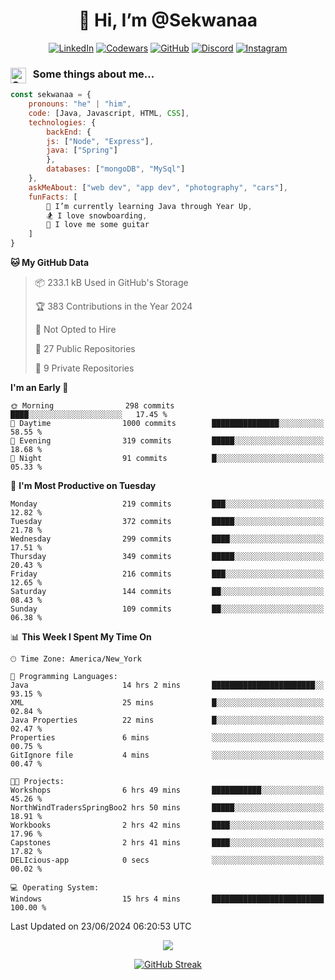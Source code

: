 <h1 align="center" style="font-size = 20px;">👋 Hi, I’m @Sekwanaa</h1>

<div align="center">
	
<a href="https://www.linkedin.com/in/chrisskchia/" target="blank">![LinkedIn](https://img.shields.io/badge/linkedin-%230077B5.svg?style=for-the-badge&logo=linkedin&logoColor=white)</a>
<a href="https://www.codewars.com/users/sekwanaa" target="blank">![Codewars](https://img.shields.io/badge/Codewars-B1361E?style=for-the-badge&logo=codewars&logoColor=grey)</a>
<a href="https://github.com/sekwanaa" target="blank">![GitHub](https://img.shields.io/badge/github-%23121011.svg?style=for-the-badge&logo=github&logoColor=white)</a>
<a href="https://discordapp.com/users/181891769414189056" target="blank">![Discord](https://img.shields.io/badge/Discord-%235865F2.svg?style=for-the-badge&logo=discord&logoColor=white)</a>
<a href="https://www.instagram.com/sekwanaa/" target="blank">![Instagram](https://img.shields.io/badge/Instagram-%23E4405F.svg?style=for-the-badge&logo=Instagram&logoColor=white)</a>

</div>

### <img align="left" alt="Coding" height="25" src="https://media.tenor.com/2aSuT7p_a_UAAAAi/peachcat-cat.gif"> &nbsp; Some things about me...

``` javascript
const sekwanaa = {
	pronouns: "he" | "him",
	code: [Java, Javascript, HTML, CSS],
	technologies: {
		backEnd: {
		js: ["Node", "Express"],
		java: ["Spring"]
		},
		databases: ["mongoDB", "MySql"]
	},
 	askMeAbout: ["web dev", "app dev", "photography", "cars"],
 	funFacts: [
		🌱 I’m currently learning Java through Year Up,
		🏂 I love snowboarding,
		🎸 I love me some guitar
	]
}
```
<!--Github Stats-->

<!--START_SECTION:waka-->
**🐱 My GitHub Data** 

> 📦 233.1 kB Used in GitHub's Storage 
 > 
> 🏆 383 Contributions in the Year 2024
 > 
> 🚫 Not Opted to Hire
 > 
> 📜 27 Public Repositories 
 > 
> 🔑 9 Private Repositories 
 > 
**I'm an Early 🐤** 

```text
🌞 Morning                298 commits         ████░░░░░░░░░░░░░░░░░░░░░   17.45 % 
🌆 Daytime                1000 commits        ███████████████░░░░░░░░░░   58.55 % 
🌃 Evening                319 commits         █████░░░░░░░░░░░░░░░░░░░░   18.68 % 
🌙 Night                  91 commits          █░░░░░░░░░░░░░░░░░░░░░░░░   05.33 % 
```
📅 **I'm Most Productive on Tuesday** 

```text
Monday                   219 commits         ███░░░░░░░░░░░░░░░░░░░░░░   12.82 % 
Tuesday                  372 commits         █████░░░░░░░░░░░░░░░░░░░░   21.78 % 
Wednesday                299 commits         ████░░░░░░░░░░░░░░░░░░░░░   17.51 % 
Thursday                 349 commits         █████░░░░░░░░░░░░░░░░░░░░   20.43 % 
Friday                   216 commits         ███░░░░░░░░░░░░░░░░░░░░░░   12.65 % 
Saturday                 144 commits         ██░░░░░░░░░░░░░░░░░░░░░░░   08.43 % 
Sunday                   109 commits         ██░░░░░░░░░░░░░░░░░░░░░░░   06.38 % 
```


📊 **This Week I Spent My Time On** 

```text
🕑︎ Time Zone: America/New_York

💬 Programming Languages: 
Java                     14 hrs 2 mins       ███████████████████████░░   93.15 % 
XML                      25 mins             █░░░░░░░░░░░░░░░░░░░░░░░░   02.84 % 
Java Properties          22 mins             █░░░░░░░░░░░░░░░░░░░░░░░░   02.47 % 
Properties               6 mins              ░░░░░░░░░░░░░░░░░░░░░░░░░   00.75 % 
GitIgnore file           4 mins              ░░░░░░░░░░░░░░░░░░░░░░░░░   00.47 % 

🐱‍💻 Projects: 
Workshops                6 hrs 49 mins       ███████████░░░░░░░░░░░░░░   45.26 % 
NorthWindTradersSpringBoo2 hrs 50 mins       █████░░░░░░░░░░░░░░░░░░░░   18.91 % 
Workbooks                2 hrs 42 mins       ████░░░░░░░░░░░░░░░░░░░░░   17.96 % 
Capstones                2 hrs 41 mins       ████░░░░░░░░░░░░░░░░░░░░░   17.82 % 
DELIcious-app            0 secs              ░░░░░░░░░░░░░░░░░░░░░░░░░   00.02 % 

💻 Operating System: 
Windows                  15 hrs 4 mins       █████████████████████████   100.00 % 
```


 Last Updated on 23/06/2024 06:20:53 UTC
<!--END_SECTION:waka-->


<div align="center">
	
![](https://komarev.com/ghpvc/?username=sekwanaa&label=GITHUB-VISITORS&style=for-the-badge)

<div>

[![GitHub Streak](https://github-readme-streak-stats.herokuapp.com/?user=sekwanaa)](https://git.io/streak-stats)
 
</div>
 
</div>


<!---
# CERTIFICATES
### Google IT Automation with Python Specialization

>***Coursera --- Issued September 2022***
Online certificate issued by Coursera building skills using Git, Github, and Python

### Google IT Support Certificate
>***Coursera --- Issued November 2021***
Online certificate issued by Coursera building foundational skills including
troubleshooting and customer service, networking, operating systems, system
administration, and security.
--->

<!---
Jiggly-sensation/Jiggly-sensation is a ✨ special ✨ repository because its `README.md` (this file) appears on your GitHub profile.
You can click the Preview link to take a look at your changes.
--->


